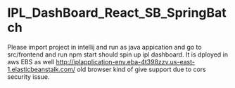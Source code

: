 # IPL_DashBoard_React_SB_SpringBatch

Please import project in intellij and run as java appication and go to src/frontend and run npm start should spin up ipl dashboard. 
It is dployed in aws EBS as well http://iplapplication-env.eba-4t398zzv.us-east-1.elasticbeanstalk.com/ old browser kind of give support due to cors security issue.


